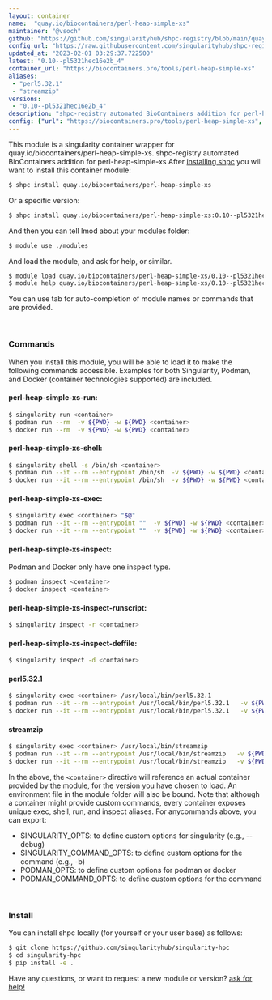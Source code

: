 ```yaml
---
layout: container
name:  "quay.io/biocontainers/perl-heap-simple-xs"
maintainer: "@vsoch"
github: "https://github.com/singularityhub/shpc-registry/blob/main/quay.io/biocontainers/perl-heap-simple-xs/container.yaml"
config_url: "https://raw.githubusercontent.com/singularityhub/shpc-registry/main/quay.io/biocontainers/perl-heap-simple-xs/container.yaml"
updated_at: "2023-02-01 03:29:37.722500"
latest: "0.10--pl5321hec16e2b_4"
container_url: "https://biocontainers.pro/tools/perl-heap-simple-xs"
aliases:
 - "perl5.32.1"
 - "streamzip"
versions:
 - "0.10--pl5321hec16e2b_4"
description: "shpc-registry automated BioContainers addition for perl-heap-simple-xs"
config: {"url": "https://biocontainers.pro/tools/perl-heap-simple-xs", "maintainer": "@vsoch", "description": "shpc-registry automated BioContainers addition for perl-heap-simple-xs", "latest": {"0.10--pl5321hec16e2b_4": "sha256:3cd2ebbc9b5715b2c8ae033258ed692d11ffa0c6f2fe579a03861f8063a8c6f0"}, "tags": {"0.10--pl5321hec16e2b_4": "sha256:3cd2ebbc9b5715b2c8ae033258ed692d11ffa0c6f2fe579a03861f8063a8c6f0"}, "docker": "quay.io/biocontainers/perl-heap-simple-xs", "aliases": {"perl5.32.1": "/usr/local/bin/perl5.32.1", "streamzip": "/usr/local/bin/streamzip"}}
---
```


This module is a singularity container wrapper for quay.io/biocontainers/perl-heap-simple-xs.
shpc-registry automated BioContainers addition for perl-heap-simple-xs
After [installing shpc](#install) you will want to install this container module:


```bash
$ shpc install quay.io/biocontainers/perl-heap-simple-xs
```

Or a specific version:

```bash
$ shpc install quay.io/biocontainers/perl-heap-simple-xs:0.10--pl5321hec16e2b_4
```

And then you can tell lmod about your modules folder:

```bash
$ module use ./modules
```

And load the module, and ask for help, or similar.

```bash
$ module load quay.io/biocontainers/perl-heap-simple-xs/0.10--pl5321hec16e2b_4
$ module help quay.io/biocontainers/perl-heap-simple-xs/0.10--pl5321hec16e2b_4
```

You can use tab for auto-completion of module names or commands that are provided.

<br>

### Commands

When you install this module, you will be able to load it to make the following commands accessible.
Examples for both Singularity, Podman, and Docker (container technologies supported) are included.

#### perl-heap-simple-xs-run:

```bash
$ singularity run <container>
$ podman run --rm  -v ${PWD} -w ${PWD} <container>
$ docker run --rm  -v ${PWD} -w ${PWD} <container>
```

#### perl-heap-simple-xs-shell:

```bash
$ singularity shell -s /bin/sh <container>
$ podman run --it --rm --entrypoint /bin/sh  -v ${PWD} -w ${PWD} <container>
$ docker run --it --rm --entrypoint /bin/sh  -v ${PWD} -w ${PWD} <container>
```

#### perl-heap-simple-xs-exec:

```bash
$ singularity exec <container> "$@"
$ podman run --it --rm --entrypoint ""  -v ${PWD} -w ${PWD} <container> "$@"
$ docker run --it --rm --entrypoint ""  -v ${PWD} -w ${PWD} <container> "$@"
```

#### perl-heap-simple-xs-inspect:

Podman and Docker only have one inspect type.

```bash
$ podman inspect <container>
$ docker inspect <container>
```

#### perl-heap-simple-xs-inspect-runscript:

```bash
$ singularity inspect -r <container>
```

#### perl-heap-simple-xs-inspect-deffile:

```bash
$ singularity inspect -d <container>
```


#### perl5.32.1

```bash
$ singularity exec <container> /usr/local/bin/perl5.32.1
$ podman run --it --rm --entrypoint /usr/local/bin/perl5.32.1   -v ${PWD} -w ${PWD} <container> -c " $@"
$ docker run --it --rm --entrypoint /usr/local/bin/perl5.32.1   -v ${PWD} -w ${PWD} <container> -c " $@"
```


#### streamzip

```bash
$ singularity exec <container> /usr/local/bin/streamzip
$ podman run --it --rm --entrypoint /usr/local/bin/streamzip   -v ${PWD} -w ${PWD} <container> -c " $@"
$ docker run --it --rm --entrypoint /usr/local/bin/streamzip   -v ${PWD} -w ${PWD} <container> -c " $@"
```



In the above, the `<container>` directive will reference an actual container provided
by the module, for the version you have chosen to load. An environment file in the
module folder will also be bound. Note that although a container
might provide custom commands, every container exposes unique exec, shell, run, and
inspect aliases. For anycommands above, you can export:

 - SINGULARITY_OPTS: to define custom options for singularity (e.g., --debug)
 - SINGULARITY_COMMAND_OPTS: to define custom options for the command (e.g., -b)
 - PODMAN_OPTS: to define custom options for podman or docker
 - PODMAN_COMMAND_OPTS: to define custom options for the command

<br>

### Install

You can install shpc locally (for yourself or your user base) as follows:

```bash
$ git clone https://github.com/singularityhub/singularity-hpc
$ cd singularity-hpc
$ pip install -e .
```

Have any questions, or want to request a new module or version? [ask for help!](https://github.com/singularityhub/singularity-hpc/issues)